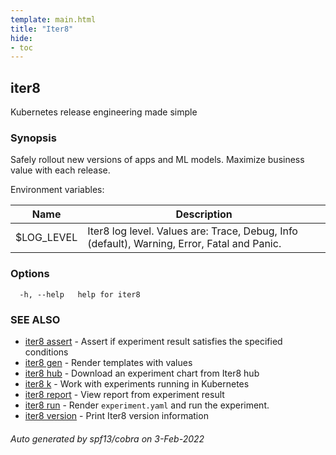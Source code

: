 ```yaml
---
template: main.html
title: "Iter8"
hide:
- toc
---
```


## iter8

Kubernetes release engineering made simple

### Synopsis

Safely rollout new versions of apps and ML models. Maximize business value with each release.

Environment variables:

| Name               | Description |
|--------------------| ------------|
| $LOG_LEVEL         | Iter8 log level. Values are: Trace, Debug, Info (default), Warning, Error, Fatal and Panic. |


### Options

```
  -h, --help   help for iter8
```

### SEE ALSO

* [iter8 assert](iter8_assert.md)	 - Assert if experiment result satisfies the specified conditions
* [iter8 gen](iter8_gen.md)	 - Render templates with values
* [iter8 hub](iter8_hub.md)	 - Download an experiment chart from Iter8 hub
* [iter8 k](iter8_k.md)	 - Work with experiments running in Kubernetes
* [iter8 report](iter8_report.md)	 - View report from experiment result
* [iter8 run](iter8_run.md)	 - Render `experiment.yaml` and run the experiment.
* [iter8 version](iter8_version.md)	 - Print Iter8 version information

###### Auto generated by spf13/cobra on 3-Feb-2022
